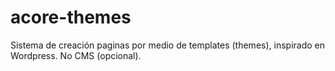acore-themes
============

Sistema de creación paginas por medio de templates (themes), inspirado en Wordpress. No CMS (opcional).
